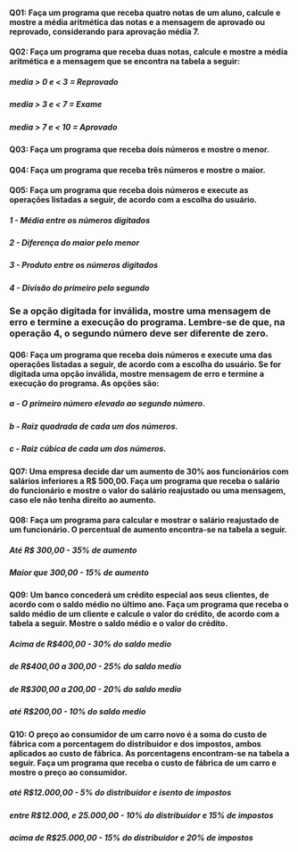 #### Q01: Faça um programa que receba quatro notas de um aluno, calcule e mostre a média aritmética das notas e a mensagem de aprovado ou reprovado, considerando para aprovação média 7.
#### Q02: Faça um programa que receba duas notas, calcule e mostre a média aritmética e a mensagem que se encontra na tabela a seguir: 
##### media > 0 e < 3 = Reprovado
##### media > 3 e < 7 = Exame
##### media > 7 e < 10 = Aprovado
#### Q03: Faça um programa que receba dois números e mostre o menor.
#### Q04: Faça um programa que receba três números e mostre o maior.
#### Q05: Faça um programa que receba dois números e execute as operações listadas a seguir, de acordo com a escolha do usuário.
##### 1 - Média entre os números digitados
##### 2 - Diferença do maior pelo menor
##### 3 - Produto entre os números digitados
##### 4 - Divisão do primeiro pelo segundo
### Se a opção digitada for inválida, mostre uma mensagem de erro e termine a execução do programa. Lembre-se de que, na operação 4, o segundo número deve ser diferente de zero.
#### Q06: Faça um programa que receba dois números e execute uma das operações listadas a seguir, de acordo com a escolha do usuário. Se for digitada uma opção inválida, mostre mensagem de erro e termine a execução do programa. As opções são: 
##### a - O primeiro número elevado ao segundo número. 
##### b - Raiz quadrada de cada um dos números. 
##### c - Raiz cúbica de cada um dos números.
#### Q07: Uma empresa decide dar um aumento de 30% aos funcionários com salários inferiores a R$ 500,00. Faça um programa que receba o salário do funcionário e mostre o valor do salário reajustado ou uma mensagem, caso ele não tenha direito ao aumento.
#### Q08: Faça um programa para calcular e mostrar o salário reajustado de um funcionário. O percentual de aumento encontra-se na tabela a seguir.
##### Até R$ 300,00 - 35% de aumento
##### Maior que 300,00 - 15% de aumento
#### Q09: Um banco concederá um crédito especial aos seus clientes, de acordo com o saldo médio no último ano. Faça um programa que receba o saldo médio de um cliente e calcule o valor do crédito, de acordo com a tabela a seguir. Mostre o saldo médio e o valor do crédito.
##### Acima de R$400,00 - 30% do saldo medio
##### de R$400,00 a 300,00 - 25% do saldo medio
##### de R$300,00 a 200,00 - 20% do saldo medio
##### até R$200,00 - 10% do saldo medio
#### Q10:  O preço ao consumidor de um carro novo é a soma do custo de fábrica com a porcentagem do distribuidor e dos impostos, ambos aplicados ao custo de fábrica. As porcentagens encontram-se na tabela a seguir. Faça um programa que receba o custo de fábrica de um carro e mostre o preço ao consumidor.
##### até R$12.000,00 - 5% do distribuidor e isento de impostos
##### entre R$12.000, e 25.000,00 - 10% do distribuidor e 15% de impostos
##### acima de R$25.000,00 - 15% do distribuidor e 20% de impostos




